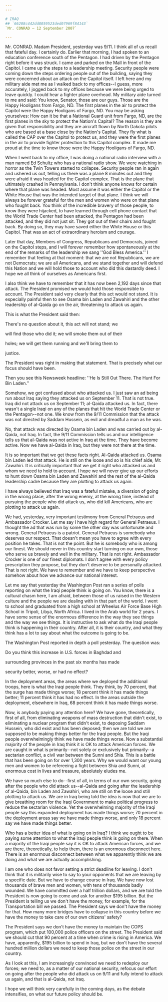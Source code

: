 ```yaml
---
---

# IRAQ
## `66208c442dd8059523ded07969f84143`
`Mr. CONRAD — 12 September 2007`

---
```



Mr. CONRAD. Madam President, yesterday was 9/11. I think all of us 
recall that fateful day. I certainly do. Earlier that morning, I had 
spoken to an education conference south of the Pentagon. I had driven 
by the Pentagon right before it was struck. I came and parked on the 
Mall in front of the Capitol. I came up the steps to a leadership 
meeting. Security people were coming down the steps ordering people out 
of the building, saying they were concerned about an attack on the 
Capitol itself. I left here and my military aide met me as I walked 
back to my offices--I guess, more accurately, I jogged back to my 
offices because we were being urged to leave quickly. I could hear a 
fighter plane overhead. My military aide turned to me and said: You 
know, Senator, those are our guys. Those are the Happy Hooligans from 
Fargo, ND. The first planes in the air to protect the Capitol were the 
Happy Hooligans of Fargo, ND. You may be asking yourselves: How can it 
be that a National Guard unit from Fargo, ND, are the first planes in 
the sky to protect the Nation's Capital? The reason is they are given 
that responsibility and they are aircraft flown by North Dakota pilots 
who are based at a base close by the Nation's Capital. They fly what is 
called the CAP over the Capitol to protect us, and they were the first 
planes in the air to provide fighter protection to this Capitol 
complex. It made me proud at the time to know those were the Happy 
Hooligans of Fargo, ND.

When I went back to my office, I was doing a national radio interview 
with a man named Ed Schultz who has a national radio show. We were 
watching in horror as the Twin Towers started to collapse. Security 
people ran in again and ushered us out, telling us there was a plane 8 
minutes out and they were afraid it was headed for the Capitol complex. 
That is the plane that ultimately crashed in Pennsylvania. I don't 
think anyone knows for certain where that plane was headed. Most assume 
it was either the Capitol or the White House that was the intended 
target of that plane. I think we will always be forever grateful for 
the men and women who were on that plane who fought back. You think of 
the incredible bravery of those people, to know they were hijacked, to 
have learned through cell phone contact that the World Trade Center had 
been attacked, the Pentagon had been attacked, and they did not just 
sit. They got out of their chairs and fought back. By doing so, they 
may have saved either the White House or this Capitol. That was an act 
of extraordinary heroism and courage.



Later that day, Members of Congress, Republicans and Democrats, 
joined on the Capitol steps, and I will forever remember how 
spontaneously at the end of the remarks of the leadership we sang ''God 
Bless America.'' I remember that feeling at that moment: that we are 
not Republicans, we are not Democrats; we are all Americans, and we 
stand together and will defend this Nation and we will hold those to 
account who did this dastardly deed. I hope we all think of ourselves 
as Americans first.

I also think we have to remember that it has now been 2,192 days 
since that attack. The President promised we would hold those 
responsible to account. The President said very clearly that this act 
would not stand. It is especially painful then to see Osama bin Laden 
and Zawahiri and the other leadership of al-Qaida go on the air, 
threatening to attack us again.

This is what the President said then:




 There's no question about it, this act will not stand; we 


 will find those who did it; we will smoke them out of their 


 holes; we will get them running and we'll bring them to 


 justice.


The President was right in making that statement. That is precisely 
what our focus should have been.

Then you see this Newsweek headline: ''He Is Still Out There. The 
Hunt For Bin Laden.''

Somehow, we got confused about who attacked us. I just saw an ad 
being run about Iraq saying they attacked us on September 11. That is 
not true. Iraq did not attack us on September 11; al-Qaida attacked us. 
In fact, there wasn't a single Iraqi on any of the planes that hit the 
World Trade Center or the Pentagon--not one. We know from the 9/11 
Commission that the attack was not directed by Saddam Hussein, as evil 
and dreadful a man as he was.

No, that attack was directed by Osama bin Laden and was carried out 
by al-Qaida, not Iraq. In fact, the 9/11 Commission tells us and our 
intelligence tells us that al-Qaida was not active in Iraq at the time. 
They have become active. Now we have al-Qaida in Iraq, but they were 
not there at the time.

It is so important that we get these facts right. Al-Qaida attacked 
us. Osama bin Laden led that attack. He is still on the loose and so is 
his chief aide, Mr. Zawahiri. It is critically important that we get it 
right who attacked us and whom we need to hold to account. I hope we 
will never give up our efforts to hunt down Osama bin Laden and 
Zawahiri and the rest of the al-Qaida leadership cadre because they are 
plotting to attack us again.

I have always believed that Iraq was a fateful mistake, a diversion 
of going in the wrong place, after the wrong enemy, at the wrong time, 
instead of pursuing the people who did attack us, who did kill 
Americans, who are plotting to attack us again.

We had, yesterday, very important testimony from General Petraeus and 
Ambassador Crocker. Let me say I have high regard for General Petraeus. 
I thought the ad that was run by some the other day was unfortunate and 
wrong. General Petraeus is a patriot. General Petraeus is somebody who 
deserves our respect. That doesn't mean you have to agree with every 
position he takes. That is not the point. But he is somebody who is 
among our finest. We should never in this country start turning on our 
own, those who serve us bravely and well in the military. That is not 
right. Ambassador Crocker is one of our finest diplomats. I don't agree 
with every policy prescription they propose, but they don't deserve to 
be personally attacked. That is not right. We have to remember and we 
have to keep perspective somehow about how we advance our national 
interest.

Let me say that yesterday the Washington Post ran a series of polls 
reporting on what the Iraqi people think is going on. You know, there 
is a cultural chasm here, I am afraid, between those of us raised in 
the Western culture and the people we are dealing with in that part of 
the world. I went to school and graduated from a high school at Wheelus 
Air Force Base High School in Tripoli, Libya, North Africa. I lived in 
the Arab world for 2 years. I have some sense of the enormous 
difference in the way they see things and the way we see things. It is 
instructive to ask what do the Iraqi people think is happening in their 
country. After all, it is their country, and what they think has a lot 
to say about what the outcome is going to be.

The Washington Post reported in depth a poll yesterday. The question 
was:




 Do you think this increase in U.S. forces in Baghdad and 


 surrounding provinces in the past six months has made 


 security better, worse, or had no effect?


In the deployment areas, the areas where we deployed the additional 
troops, here is what the Iraqi people think. They think, by 70 percent, 
that the surge has made things worse; 18 percent think it has made 
things better; 11 percent think it has had no effect. In the areas 
outside the deployment, elsewhere in Iraq, 68 percent think it has made 
things worse.

Now, is anybody paying any attention here? We have gone, 
theoretically, first of all, from eliminating weapons of mass 
destruction that didn't exist, to eliminating a nuclear program that 
didn't exist, to deposing Saddam Hussein, who did exist and has been 
deposed; then we are told we are supposed to be making things better 
for the Iraqi people. But the Iraqi people overwhelmingly think we have 
made things worse. Now a substantial majority of the people in Iraq 
think it is OK to attack American forces. We are caught in what is 
primarily--not solely or exclusively but primarily--a sectarian 
conflict, a civil war between the Sunni and Shia. This is a battle that 
has been going on for over 1,300 years. Why we would want our young men 
and women to be refereeing a fight between Shia and Sunni, at enormous 
cost in lives and treasure, absolutely eludes me.

We have so much else to do--first of all, in terms of our own 
security, going after the people who did attack us--al-Qaida and going 
after the leadership of al-Qaida, bin Laden and Zawahiri, who are still 
on the loose and still plotting to attack us. We are in Iraq being told 
the idea is now that we are to give breathing room for the Iraqi 
Government to make political progress to reduce the sectarian violence. 
Yet the overwhelming majority of the Iraqi people say this expanded 
deployment has made things worse; 70 percent in the deployment areas 
say we have made things worse, and only 18 percent say we have made 
things better.

Who has a better idea of what is going on in Iraq? I think we ought 
to be paying some attention to what the Iraqi people think is going on 
there. When a majority of the Iraqi people say it is OK to attack 
American forces, and we are there, theoretically, to help them, there 
is an enormous disconnect here. There is an enormous disconnect between 
what we apparently think we are doing and what we are actually 
accomplishing.

I am one who does not favor setting a strict deadline for leaving. I 
don't think that it is militarily wise to say to your opponents that we 
are leaving by a specific date. But we have to change course in Iraq. 
We have now lost thousands of brave men and women, with tens of 
thousands badly wounded. We have committed over a half trillion 
dollars, and we are told the President is now going to come and ask for 
another $195 billion. But the President is telling us we don't have the 
money, for example, for the Transportation bill we passed. The 
President says we don't have the money for that. How many more bridges 
have to collapse in this country before we have the money to take care 
of our own citizens' safety?

The President says we don't have the money to maintain the COPS 
program, which put 100,000 police officers on the street. The President 
said we should cut that 90 percent at a time when crime is rising in 
America. We have, apparently, $195 billion to spend in Iraq, but we 
don't have the several hundred million dollars we need to keep those 
police on the street in our country.

As I look at this, I am increasingly convinced we need to redeploy 
our forces; we need to, as a matter of our national security, refocus 
our effort on going after the people who did attack us on 9/11 and 
fully intend to attack us again, and that is al-Qaida, not Iraq.

I hope we will think very carefully in the coming days, as the debate 
intensifies, on what our future policy should be.



